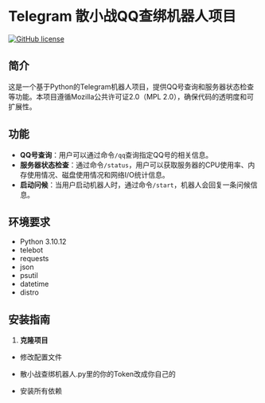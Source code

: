 # Telegram 散小战QQ查绑机器人项目

[![GitHub license](https://img.shields.io/badge/license-MPL%202.0-blue.svg)](https://github.com/yourusername/yourrepository/blob/main/LICENSE)

## 简介

这是一个基于Python的Telegram机器人项目，提供QQ号查询和服务器状态检查等功能。本项目遵循Mozilla公共许可证2.0（MPL 2.0），确保代码的透明度和可扩展性。

## 功能

- **QQ号查询**：用户可以通过命令`/qq`查询指定QQ号的相关信息。
- **服务器状态检查**：通过命令`/status`，用户可以获取服务器的CPU使用率、内存使用情况、磁盘使用情况和网络I/O统计信息。
- **启动问候**：当用户启动机器人时，通过命令`/start`，机器人会回复一条问候信息。

## 环境要求

- Python 3.10.12
- telebot
- requests
- json
- psutil
- datetime
- distro

## 安装指南

1. **克隆项目**  
- 修改配置文件
- 散小战查绑机器人.py里的你的Token改成你自己的

- 安装所有依赖
